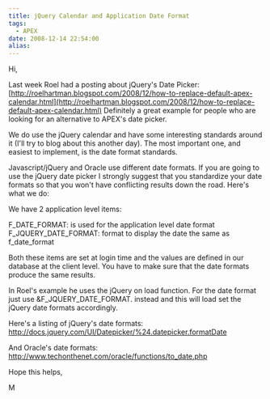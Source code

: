 ```yaml
---
title: jQuery Calendar and Application Date Format
tags:
  - APEX
date: 2008-12-14 22:54:00
alias:
---
```


Hi,

Last week Roel had a posting about jQuery's Date Picker: [http://roelhartman.blogspot.com/2008/12/how-to-replace-default-apex-calendar.html](http://roelhartman.blogspot.com/2008/12/how-to-replace-default-apex-calendar.html) Definitely a great example for people who are looking for an alternative to APEX's date picker.

We do use the jQuery calendar and have some interesting standards around it (I'll try to blog about this another day). The most important one, and easiest to implement, is the date format standards.

Javascript/jQuery and Oracle use different date formats. If you are going to use the jQuery date picker I strongly suggest that you standardize your date formats so that you won't have conflicting results down the road. Here's what we do:

We have 2 application level items:

F_DATE_FORMAT: is used for the application level date format
F_JQUERY_DATE_FORMAT: format to display the date the same as f_date_format

Both these items are set at login time and the values are defined in our database at the client level. You have to make sure that the date formats produce the same results.

In Roel's example he uses the jQuery on load function. For the date format just use &F_JQUERY_DATE_FORMAT. instead and this will load set the jQuery date formats accordingly.

Here's a listing of jQuery's date formats: http://docs.jquery.com/UI/Datepicker/%24.datepicker.formatDate

And Oracle's date formats: http://www.techonthenet.com/oracle/functions/to_date.php

Hope this helps,

M
